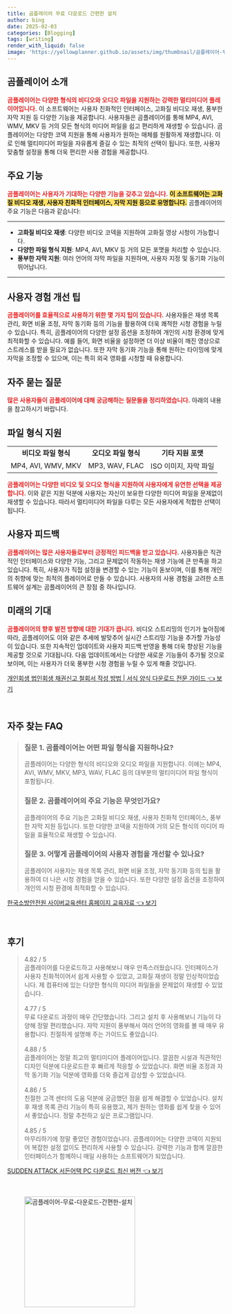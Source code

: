 ```yaml
---
title: 곰플레이어 무료 다운로드 간편한 설치
author: bing
date: 2025-02-03
categories: [Blogging]
tags: [writing]
render_with_liquid: false
image: 'https://yellowplanner.github.io/assets/img/thumbnail/곰플레이어-무료-다운로드-간편한-설치.webp'
---
```



<h2 id='곰플레이어_소개'>곰플레이어 소개</h2>

<p><b><span style="color: #ee2323;">곰플레이어는 다양한 형식의 비디오와 오디오 파일을 지원하는 강력한 멀티미디어 플레이어입니다.</span></b> 이 소프트웨어는 사용자 친화적인 인터페이스, 고화질 비디오 재생, 풍부한 자막 지원 등 다양한 기능을 제공합니다. 사용자들은 곰플레이어를 통해 MP4, AVI, WMV, MKV 등 거의 모든 형식의 미디어 파일을 쉽고 편리하게 재생할 수 있습니다. 곰플레이어는 다양한 코덱 지원을 통해 사용자가 원하는 매체를 원활하게 재생합니다. 이로 인해 멀티미디어 파일을 자유롭게 즐길 수 있는 최적의 선택이 됩니다. 또한, 사용자 맞춤형 설정을 통해 더욱 편리한 사용 경험을 제공합니다.</p>

<h2 id='주요기능'>주요 기능</h2>

<p><b><span style="color: #ee2323;">곰플레이어는 사용자가 기대하는 다양한 기능을 갖추고 있습니다.</span></b> <b><span style="background-color: #ffe066;">이 소프트웨어는 고화질 비디오 재생, 사용자 친화적 인터페이스, 자막 지원 등으로 유명합니다.</span></b> 곰플레이어의 주요 기능은 다음과 같습니다:</p>

<hr />

<ul>
    <li><b>고화질 비디오 재생</b>: 다양한 비디오 코덱을 지원하여 고화질 영상 시청이 가능합니다.</li>
    <li><b>다양한 파일 형식 지원</b>: MP4, AVI, MKV 등 거의 모든 포맷을 처리할 수 있습니다.</li>
    <li><b>풍부한 자막 지원</b>: 여러 언어의 자막 파일을 지원하며, 사용자 지정 및 동기화 기능이 뛰어납니다.</li>
</ul>

<hr />

<h2 id='사용자경험_개선팁'>사용자 경험 개선 팁</h2>

<p><b><span style="color: #ee2323;">곰플레이어를 효율적으로 사용하기 위한 몇 가지 팁이 있습니다.</span></b> 사용자들은 재생 목록 관리, 화면 비율 조정, 자막 동기화 등의 기능을 활용하여 더욱 쾌적한 시청 경험을 누릴 수 있습니다. 특히, 곰플레이어의 다양한 설정 옵션을 조정하여 개인의 시청 환경에 맞게 최적화할 수 있습니다. 예를 들어, 화면 비율을 설정하면 더 이상 비율이 깨진 영상으로 스트레스를 받을 필요가 없습니다. 또한 자막 동기화 기능을 통해 원하는 타이밍에 맞게 자막을 조정할 수 있으며, 이는 특히 외국 영화를 시청할 때 유용합니다.</p>

<h2 id='자주_묻는_질문'>자주 묻는 질문</h2>

<p><b><span style="color: #ee2323;">많은 사용자들이 곰플레이어에 대해 궁금해하는 질문들을 정리하였습니다.</span></b> 아래의 내용을 참고하시기 바랍니다.</p>

<h2 id='파일형식_지원'>파일 형식 지원</h2>

<table>
    <tr>
        <td style="text-align: center; height: 17px;"><b>비디오 파일 형식</b></td>
        <td style="text-align: center; height: 17px;"><b>오디오 파일 형식</b></td>
        <td style="text-align: center; height: 17px;"><b>기타 지원 포맷</b></td>
    </tr>
    <tr>
        <td>MP4, AVI, WMV, MKV</td>
        <td>MP3, WAV, FLAC</td>
        <td>ISO 이미지, 자막 파일</td>
    </tr>
</table>

<p><b><span style="color: #ee2323;">곰플레이어는 다양한 비디오 및 오디오 형식을 지원하여 사용자에게 유연한 선택을 제공합니다.</span></b> 이와 같은 지원 덕분에 사용자는 자신이 보유한 다양한 미디어 파일을 문제없이 재생할 수 있습니다. 따라서 멀티미디어 파일을 다루는 모든 사용자에게 적합한 선택이 됩니다.</p>

<h2 id='사용자_피드백'>사용자 피드백</h2>

<p><b><span style="color: #ee2323;">곰플레이어는 많은 사용자들로부터 긍정적인 피드백을 받고 있습니다.</span></b> 사용자들은 직관적인 인터페이스와 다양한 기능, 그리고 문제없이 작동하는 재생 기능에 큰 만족을 하고 있습니다. 특히, 사용자가 직접 설정을 변경할 수 있는 기능이 돋보이며, 이를 통해 개인의 취향에 맞는 최적의 플레이어로 만들 수 있습니다. 사용자의 사용 경험을 고려한 소프트웨어 설계는 곰플레이어의 큰 장점 중 하나입니다.</p>

<h2 id='미래의_기대'>미래의 기대</h2>

<p><b><span style="color: #ee2323;">곰플레이어의 향후 발전 방향에 대한 기대가 큽니다.</span></b> 비디오 스트리밍의 인기가 높아짐에 따라, 곰플레이어도 이와 같은 추세에 발맞추어 실시간 스트리밍 기능을 추가할 가능성이 있습니다. 또한 지속적인 업데이트와 사용자 피드백 반영을 통해 더욱 향상된 기능을 제공할 것으로 기대됩니다. 다음 업데이트에서는 다양한 새로운 기능들이 추가될 것으로 보이며, 이는 사용자가 더욱 풍부한 시청 경험을 누릴 수 있게 해줄 것입니다.</p>


<p><a class="click-button" title="개인회생 법인회생 채권신고 철회서 작성 방법 | 서식 양식 다운로드 전문 가이드" href="https://yellowplanner.github.io/posts/%EA%B0%9C%EC%9D%B8%ED%9A%8C%EC%83%9D-%EB%B2%95%EC%9D%B8%ED%9A%8C%EC%83%9D-%EC%B1%84%EA%B6%8C%EC%8B%A0%EA%B3%A0-%EC%B2%A0%ED%9A%8C%EC%84%9C-%EC%9E%91%EC%84%B1-%EB%B0%A9%EB%B2%95-%EC%84%9C%EC%8B%9D-%EC%96%91%EC%8B%9D-%EB%8B%A4%EC%9A%B4%EB%A1%9C%EB%93%9C-%EC%A0%84%EB%AC%B8-%EA%B0%80%EC%9D%B4%EB%93%9C/" rel="dofollow">개인회생 법인회생 채권신고 철회서 작성 방법 | 서식 양식 다운로드 전문 가이드 👈 보기</a></p><br>
<h2 id='자주_찾는_FAQ'>자주 찾는 FAQ</h2>
<div itemscope="" itemtype="https://schema.org/FAQPage"> 
<blockquote> 
<div itemscope="" itemprop="mainEntity" itemtype="https://schema.org/Question"> 
<h3 itemprop="name">질문 1. 곰플레이어는 어떤 파일 형식을 지원하나요?</h3> 
<div itemscope="" itemprop="acceptedAnswer" itemtype="https://schema.org/Answer"> 
<span itemprop="text"> 
<p>곰플레이어는 다양한 형식의 비디오와 오디오 파일을 지원합니다. 이에는 MP4, AVI, WMV, MKV, MP3, WAV, FLAC 등의 대부분의 멀티미디어 파일 형식이 포함됩니다.</p> 
</span> 
</div> 
</div> 

<div itemscope="" itemprop="mainEntity" itemtype="https://schema.org/Question"> 
<h3 itemprop="name">질문 2. 곰플레이어의 주요 기능은 무엇인가요?</h3> 
<div itemscope="" itemprop="acceptedAnswer" itemtype="https://schema.org/Answer"> 
<span itemprop="text"> 
<p>곰플레이어의 주요 기능은 고화질 비디오 재생, 사용자 친화적 인터페이스, 풍부한 자막 지원 등입니다. 또한 다양한 코덱을 지원하여 거의 모든 형식의 미디어 파일을 효율적으로 재생할 수 있습니다.</p> 
</span> 
</div> 
</div> 

<div itemscope="" itemprop="mainEntity" itemtype="https://schema.org/Question"> 
<h3 itemprop="name">질문 3. 어떻게 곰플레이어의 사용자 경험을 개선할 수 있나요?</h3> 
<div itemscope="" itemprop="acceptedAnswer" itemtype="https://schema.org/Answer"> 
<span itemprop="text"> 
<p>곰플레이어 사용자는 재생 목록 관리, 화면 비율 조정, 자막 동기화 등의 팁을 활용하여 더 나은 시청 경험을 얻을 수 있습니다. 또한 다양한 설정 옵션을 조정하여 개인의 시청 환경에 최적화할 수 있습니다.</p> 
</span> 
</div> 
</div> 
</blockquote> 
</div>
<p><a class="click-button" title="한국소방안전원 사이버교육센터 홈페이지 교육자료" href="https://yellowplanner.github.io/posts/%ED%95%9C%EA%B5%AD%EC%86%8C%EB%B0%A9%EC%95%88%EC%A0%84%EC%9B%90-%EC%82%AC%EC%9D%B4%EB%B2%84%EA%B5%90%EC%9C%A1%EC%84%BC%ED%84%B0-%ED%99%88%ED%8E%98%EC%9D%B4%EC%A7%80-%EA%B5%90%EC%9C%A1%EC%9E%90%EB%A3%8C/" rel="dofollow">한국소방안전원 사이버교육센터 홈페이지 교육자료 👈 보기</a></p><br>
<h2 id='후기'>후기</h2>
<div itemscope itemtype="https://schema.org/Product">
  <blockquote>
  <div itemprop="review" itemscope itemtype="https://schema.org/Review">
      <div itemprop="reviewRating" itemscope itemtype="https://schema.org/Rating"> <span itemprop="ratingValue">4.82</span> / <span itemprop="bestRating">5</span> </div>
      <span itemprop="reviewBody">곰플레이어를 다운로드하고 사용해보니 매우 만족스러웠습니다. 인터페이스가 사용자 친화적이어서 쉽게 사용할 수 있었고, 고화질 재생이 정말 인상적이었습니다. 제 컴퓨터에 있는 다양한 형식의 미디어 파일들을 문제없이 재생할 수 있었습니다.</span>
  </div>
  <br>
  <div itemprop="review" itemscope itemtype="https://schema.org/Review">
      <div itemprop="reviewRating" itemscope itemtype="https://schema.org/Rating"> <span itemprop="ratingValue">4.77</span> / <span itemprop="bestRating">5</span> </div>
      <span itemprop="reviewBody">무료 다운로드 과정이 매우 간단했습니다. 그리고 설치 후 사용해보니 기능이 다양해 정말 편리했습니다. 자막 지원이 풍부해서 여러 언어의 영화를 볼 때 매우 유용합니다. 친절하게 설명해 주는 가이드도 좋았습니다.</span>
  </div>
  <br>
  <div itemprop="review" itemscope itemtype="https://schema.org/Review">
      <div itemprop="reviewRating" itemscope itemtype="https://schema.org/Rating"> <span itemprop="ratingValue">4.88</span> / <span itemprop="bestRating">5</span> </div>
      <span itemprop="reviewBody">곰플레이어는 정말 최고의 멀티미디어 플레이어입니다. 깔끔한 시설과 직관적인 디자인 덕분에 다운로드한 후 빠르게 적응할 수 있었습니다. 화면 비율 조정과 자막 동기화 기능 덕분에 영화를 더욱 즐겁게 감상할 수 있었습니다.</span>
  </div>
  <br>
  <div itemprop="review" itemscope itemtype="https://schema.org/Review">
      <div itemprop="reviewRating" itemscope itemtype="https://schema.org/Rating"> <span itemprop="ratingValue">4.86</span> / <span itemprop="bestRating">5</span> </div>
      <span itemprop="reviewBody">친절한 고객 센터의 도움 덕분에 궁금했던 점을 쉽게 해결할 수 있었습니다. 설치 후 재생 목록 관리 기능이 특히 유용했고, 제가 원하는 영화를 쉽게 찾을 수 있어서 좋았습니다. 정말 추천하고 싶은 프로그램입니다.</span>
  </div>
  <br>
  <div itemprop="review" itemscope itemtype="https://schema.org/Review">
      <div itemprop="reviewRating" itemscope itemtype="https://schema.org/Rating"> <span itemprop="ratingValue">4.85</span> / <span itemprop="bestRating">5</span> </div>
      <span itemprop="reviewBody">마무리하기에 정말 좋았던 경험이었습니다. 곰플레이어는 다양한 코덱이 지원되어 복잡한 설정 없이도 편리하게 사용할 수 있습니다. 강력한 기능과 함께 깔끔한 인터페이스가 함께하니 매일 사용하는 소프트웨어가 되었습니다.</span>
  </div>
  </blockquote>
</div>
<p><a class="click-button" title="SUDDEN ATTACK 서든어택 PC 다운로드 최신 버전" href="https://yellowplanner.github.io/posts/SUDDEN-ATTACK-%EC%84%9C%EB%93%A0%EC%96%B4%ED%83%9D-PC-%EB%8B%A4%EC%9A%B4%EB%A1%9C%EB%93%9C-%EC%B5%9C%EC%8B%A0-%EB%B2%84%EC%A0%84/" rel="dofollow">SUDDEN ATTACK 서든어택 PC 다운로드 최신 버전 👈 보기</a></p><br>
<figure class="image"><img src="https://yellowplanner.github.io/assets/img/thumbnail/곰플레이어-무료-다운로드-간편한-설치.webp" alt="곰플레이어-무료-다운로드-간편한-설치" width="256" height="256"></figure>